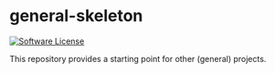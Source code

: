 # general-skeleton

[![Software License](https://img.shields.io/badge/license-MIT-green.svg)](LICENSE)

This repository provides a starting point for other (general) projects.
